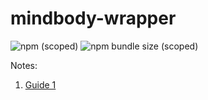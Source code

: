 # mindbody-wrapper

![npm (scoped)](https://img.shields.io/npm/v/@jasonmadesomething/mindbody-wrapper)
![npm bundle size (scoped)](https://img.shields.io/bundlephobia/min/@jasonmadesomething/mindbody-wrapper)


Notes:
1. [Guide 1](https://blog.bearer.sh/api-client-library-node-js/)
